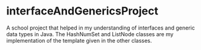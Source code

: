 # interfaceAndGenericsProject
A school project that helped in my understanding of interfaces and generic data types in Java.
The HashNumSet and ListNode classes are my implementation of the template given in the other classes.
